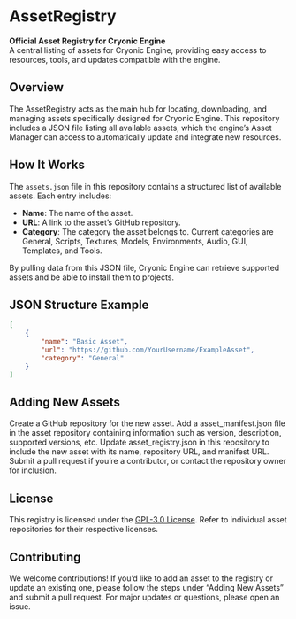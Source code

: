 # AssetRegistry

**Official Asset Registry for Cryonic Engine**  
A central listing of assets for Cryonic Engine, providing easy access to resources, tools, and updates compatible with the engine.

## Overview

The AssetRegistry acts as the main hub for locating, downloading, and managing assets specifically designed for Cryonic Engine. This repository includes a JSON file listing all available assets, which the engine’s Asset Manager can access to automatically update and integrate new resources.

## How It Works

The `assets.json` file in this repository contains a structured list of available assets. Each entry includes:
- **Name**: The name of the asset.
- **URL**: A link to the asset’s GitHub repository.
- **Category**: The category the asset belongs to. Current categories are General, Scripts, Textures, Models, Environments, Audio, GUI, Templates, and Tools.

By pulling data from this JSON file, Cryonic Engine can retrieve supported assets and be able to install them to projects.

## JSON Structure Example

```json
[
    {
        "name": "Basic Asset",
        "url": "https://github.com/YourUsername/ExampleAsset",
        "category": "General"
    }
]
```

## Adding New Assets<br/>
Create a GitHub repository for the new asset.
Add a asset_manifest.json file in the asset repository containing information such as version, description, supported versions, etc.
Update asset_registry.json in this repository to include the new asset with its name, repository URL, and manifest URL.
Submit a pull request if you’re a contributor, or contact the repository owner for inclusion.

## License
This registry is licensed under the [GPL-3.0 License](LICENSE). Refer to individual asset repositories for their respective licenses.

## Contributing
We welcome contributions! If you’d like to add an asset to the registry or update an existing one, please follow the steps under “Adding New Assets” and submit a pull request. For major updates or questions, please open an issue.
